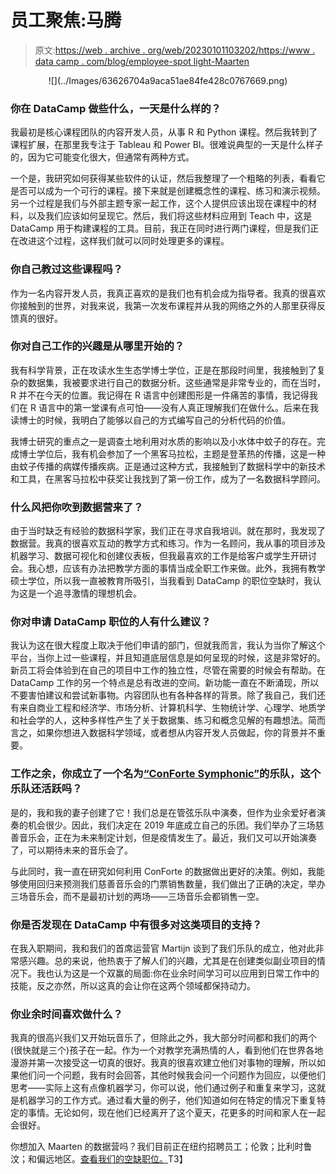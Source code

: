 # 员工聚焦:马腾

> 原文:[https://web . archive . org/web/20230101103202/https://www . data camp . com/blog/employee-spot light-Maarten](https://web.archive.org/web/20230101103202/https://www.datacamp.com/blog/employee-spotlight-maarten)

<center>![](../Images/63626704a9aca51ae84fe428c0767669.png)</center>

### 你在 DataCamp 做些什么，一天是什么样的？

我最初是核心课程团队的内容开发人员，从事 R 和 Python 课程。然后我转到了课程扩展，在那里我专注于 Tableau 和 Power BI。很难说典型的一天是什么样子的，因为它可能变化很大，但通常有两种方式。

一个是，我研究如何获得某些软件的认证，然后我整理了一个粗略的列表，看看它是否可以成为一个可行的课程。接下来就是创建概念性的课程、练习和演示视频。另一个过程是我们与外部主题专家一起工作，这个人提供应该出现在课程中的材料，以及我们应该如何呈现它。然后，我们将这些材料应用到 Teach 中，这是 DataCamp 用于构建课程的工具。目前，我正在同时进行两门课程，但是我们正在改进这个过程，这样我们就可以同时处理更多的课程。

### 你自己教过这些课程吗？

作为一名内容开发人员，我真正喜欢的是我们也有机会成为指导者。我真的很喜欢你接触到的世界，对我来说，我第一次发布课程并从我的网络之外的人那里获得反馈真的很好。

### 你对自己工作的兴趣是从哪里开始的？

我有科学背景，正在攻读水生生态学博士学位，正是在那段时间里，我接触到了复杂的数据集，我被要求进行自己的数据分析。这些通常是非常专业的，而在当时，R 并不在今天的位置。我记得在 R 语言中创建图形是一件痛苦的事情，我记得我们在 R 语言中的第一堂课有点可怕——没有人真正理解我们在做什么。后来在我读博士的时候，我明白了能够以自己的方式编写自己的分析代码的价值。

我博士研究的重点之一是调查土地利用对水质的影响以及小水体中蚊子的存在。完成博士学位后，我有机会参加了一个黑客马拉松，主题是登革热的传播，这是一种由蚊子传播的病媒传播疾病。正是通过这种方式，我接触到了数据科学中的新技术和工具，在黑客马拉松中获奖让我找到了第一份工作，成为了一名数据科学顾问。

### 什么风把你吹到数据营来了？

由于当时缺乏有经验的数据科学家，我们正在寻求自我培训。就在那时，我发现了数据营。我真的很喜欢互动的教学方式和练习。作为一名顾问，我从事的项目涉及机器学习、数据可视化和创建仪表板，但我最喜欢的工作是给客户或学生开研讨会。我心想，应该有办法把教学方面的事情当成全职工作来做。此外，我拥有教学硕士学位，所以我一直被教育所吸引，当我看到 DataCamp 的职位空缺时，我认为这是一个追寻激情的理想机会。

### 你对申请 DataCamp 职位的人有什么建议？

我认为这在很大程度上取决于他们申请的部门，但就我而言，我认为当你了解这个平台，当你上过一些课程，并且知道底层信息是如何呈现的时候，这是非常好的。新员工将会体验到在自己的项目中工作的独立性，尽管在需要的时候会有帮助。在 DataCamp 工作的另一个特点是总有改进的空间。新功能一直在不断涌现，所以不要害怕建议和尝试新事物。内容团队也有各种各样的背景。除了我自己，我们还有来自商业工程和经济学、市场分析、计算机科学、生物统计学、心理学、地质学和社会学的人，这种多样性产生了关于数据集、练习和概念见解的有趣想法。简而言之，如果你想进入数据科学领域，或者想从内容开发人员做起，你的背景并不重要。

### 工作之余，你成立了一个名为[“ConForte Symphonic”](https://web.archive.org/web/20220525044715/https://www.conforte.be/)的乐队，这个乐队还活跃吗？

是的，我和我的妻子创建了它！我们总是在管弦乐队中演奏，但作为业余爱好者演奏的机会很少。因此，我们决定在 2019 年底成立自己的乐团。我们举办了三场慈善音乐会，正在为未来制定计划，但是疫情发生了。最近，我们又可以开始演奏了，可以期待未来的音乐会了。

与此同时，我一直在研究如何利用 ConForte 的数据做出更好的决策。例如，我能够使用回归来预测我们慈善音乐会的门票销售数量，我们做出了正确的决定，举办三场音乐会，而不是最初计划的两场——三场音乐会都销售一空。

### 你是否发现在 DataCamp 中有很多对这类项目的支持？

在我入职期间，我和我们的首席运营官 Martijn 谈到了我们乐队的成立，他对此非常感兴趣。总的来说，他热衷于了解人们的兴趣，尤其是在创建类似副业项目的情况下。我也认为这是一个双赢的局面:你在业余时间学习可以应用到日常工作中的技能，反之亦然，所以这真的会让你在这两个领域都保持动力。

### 你业余时间喜欢做什么？

我真的很高兴我们又开始玩音乐了，但除此之外，我大部分时间都和我们的两个(很快就是三个)孩子在一起。作为一个对教学充满热情的人，看到他们在世界各地漫游并第一次接受这一切真的很好。我真的很喜欢建立他们对事物的理解，所以如果他们问一个问题，我有时会回答，其他时候我会问一个问题作为回应，以便他们思考——实际上这有点像机器学习，你可以说，他们通过例子和重复来学习，这就是机器学习的工作方式。通过看大量的例子，他们知道如何在特定的情况下重复特定的事情。无论如何，现在他们已经离开了这个夏天，花更多的时间和家人在一起会很好。

你想加入 Maarten 的数据营吗？我们目前正在纽约招聘员工；伦敦；比利时鲁汶；和偏远地区。[查看我们的空缺职位。](https://web.archive.org/web/20220525044715/https://www.datacamp.com/jobs/)T3】